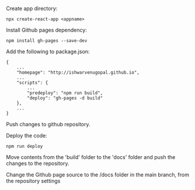 Create app directory:

`npx create-react-app <appname>`

Install Github pages dependency:

`npm install gh-pages --save-dev`

Add the following to package.json:

```
{
    ...
    "homepage": "http://ishwarvenugopal.github.io",
    ...
    "scripts": {
        ...
        "predeploy": "npm run build",
        "deploy": "gh-pages -d build"
    },
    ...
}
```

Push changes to github repository.

Deploy the code:

`npm run deploy`

Move contents from the 'build' folder to the 'docs' folder and push the changes to the repository.

Change the Github page source to the /docs folder in the main branch, from the repository settings